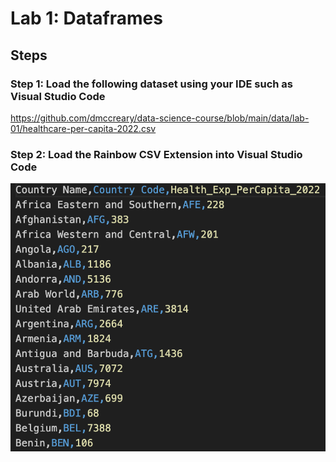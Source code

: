 # Lab 1: Dataframes

## Steps

### Step 1: Load the following dataset using your IDE such as Visual Studio Code

https://github.com/dmccreary/data-science-course/blob/main/data/lab-01/healthcare-per-capita-2022.csv

### Step 2: Load the Rainbow CSV Extension into Visual Studio Code

![](csv-file-view.png)



